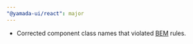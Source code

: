 ```yaml
---
"@yamada-ui/react": major
---
```


- Corrected component class names that violated [BEM](https://cssguidelin.es/#bem-like-naming) rules.
